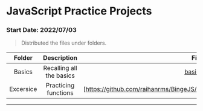 # JavaScript Practice Projects 
### Start Date: 2022/07/03

> Distributed the files under folders.

|Folder|Description|File|
|:---:|:---:|:---:|
|Basics|Recalling all the basics|[basics.js](https://github.com/raihanrms/BingeJS/blob/main/Basics/basics.js)|
|Excersice|Practicing functions|[https://github.com/raihanrms/BingeJS/blob/main/functions/excersice/script.js]|
---
